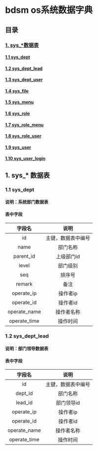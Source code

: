# bdsm os系统数据字典

## 目录

### [1. sys_*数据表](#1)

#### [1.1 sys_dept](#1.1)

#### [1.2 sys_dept_lead](#1.2)

#### [1.3 sys_dept_user](#1.3)

#### [1.4 sys_file](#1.4)

#### [1.5 sys_menu](#1.5)

#### [1.6 sys_role](#1.6)

#### [1.7 sys_role_menu](#1.7)

#### [1.8 sys_role_user](#1.8)

#### [1.9 sys_user](#1.9)

#### [1.10 sys_user_login](#1.110)

## <div id = 1>1. sys_* 数据表</div>

### <div id = 1.1>1.1 sys_dept</div>

#### 说明：系统部门数据表

#### 表中字段
|字段名|说明|
|:-:|:-:|
|id|主键，数据表中编号|
|name|部门名称|
|parent_id|上级部门id|
|level|部门级别|
|seq|排序号|
|remark|备注|
|operate_ip|操作者ip|
|operate_id|操作者id|
|operate_name|操作者名称|
|operate_time|操作时间|

### <div id = 1.2>1.2 sys_dept_lead</div>

#### 说明：部门领导数据表

#### 表中字段

|字段名|说明|
|:-:|:-:|
|id|主键，数据表中编号|
|dept_id|部门名称|
|lead_id|部门领导id|
|operate_ip|操作者ip|
|operate_id|操作者id|
|operate_name|操作者名称|
|operate_time|操作时间|


